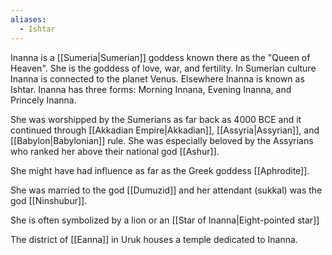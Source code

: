 ```yaml
---
aliases:
  - Ishtar
---
```

Inanna is a [[Sumeria|Sumerian]] goddess known there as the "Queen of Heaven". She is the goddess of love, war, and fertility. In Sumerian culture Inanna is connected to the planet Venus. Elsewhere Inanna is known as Ishtar. Inanna has three forms: Morning Innana, Evening Inanna, and Princely Inanna. 

She was worshipped by the Sumerians as far back as 4000 BCE and it continued through [[Akkadian Empire|Akkadian]], [[Assyria|Assyrian]], and [[Babylon|Babylonian]] rule. She was especially beloved by the Assyrians who ranked her above their national god [[Ashur]].

She might have had influence as far as the Greek goddess [[Aphrodite]].

She was married to the god [[Dumuzid]] and her attendant (sukkal) was the god [[Ninshubur]].

She is often symbolized by a lion or an [[Star of Inanna|Eight-pointed star]]

The district of [[Eanna]] in Uruk houses a temple dedicated to Inanna.


